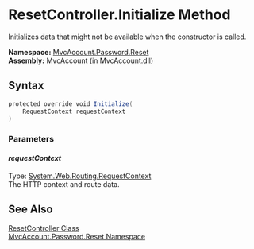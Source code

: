 ResetController.Initialize Method
=================================
Initializes data that might not be available when the constructor is called.

**Namespace:** [MvcAccount.Password.Reset][1]  
**Assembly:** MvcAccount (in MvcAccount.dll)

Syntax
------

```csharp
protected override void Initialize(
	RequestContext requestContext
)
```

### Parameters

#### *requestContext*
Type: [System.Web.Routing.RequestContext][2]  
The HTTP context and route data.


See Also
--------
[ResetController Class][3]  
[MvcAccount.Password.Reset Namespace][1]  

[1]: ../README.md
[2]: http://msdn.microsoft.com/en-us/library/cc680130
[3]: README.md